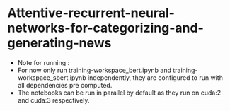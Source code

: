 # Attentive-recurrent-neural-networks-for-categorizing-and-generating-news

* Note for running : 
* For now only run training-workspace_bert.ipynb and training-workspace_sbert.ipynb independently, they are configured to run with all dependencies pre computed.
* The notebooks can be run in parallel by default as they run on cuda:2 and cuda:3 respectively.
